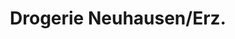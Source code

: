 ---
title: "Drogerie Neuhausen/Erz."
url: /neuhausen-erzgeb/drogerie-neuhausen-erz/
shop: Drogerie
---